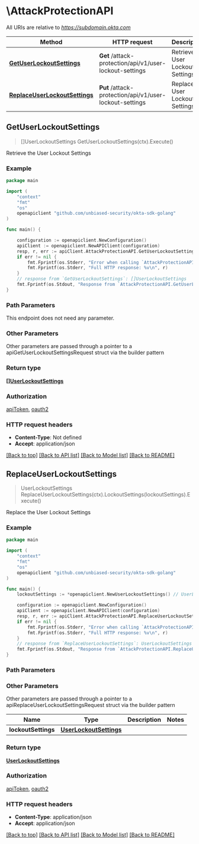 # \AttackProtectionAPI

All URIs are relative to *https://subdomain.okta.com*

Method | HTTP request | Description
------------- | ------------- | -------------
[**GetUserLockoutSettings**](AttackProtectionAPI.md#GetUserLockoutSettings) | **Get** /attack-protection/api/v1/user-lockout-settings | Retrieve the User Lockout Settings
[**ReplaceUserLockoutSettings**](AttackProtectionAPI.md#ReplaceUserLockoutSettings) | **Put** /attack-protection/api/v1/user-lockout-settings | Replace the User Lockout Settings



## GetUserLockoutSettings

> []UserLockoutSettings GetUserLockoutSettings(ctx).Execute()

Retrieve the User Lockout Settings



### Example

```go
package main

import (
    "context"
    "fmt"
    "os"
    openapiclient "github.com/unbiased-security/okta-sdk-golang"
)

func main() {

    configuration := openapiclient.NewConfiguration()
    apiClient := openapiclient.NewAPIClient(configuration)
    resp, r, err := apiClient.AttackProtectionAPI.GetUserLockoutSettings(context.Background()).Execute()
    if err != nil {
        fmt.Fprintf(os.Stderr, "Error when calling `AttackProtectionAPI.GetUserLockoutSettings``: %v\n", err)
        fmt.Fprintf(os.Stderr, "Full HTTP response: %v\n", r)
    }
    // response from `GetUserLockoutSettings`: []UserLockoutSettings
    fmt.Fprintf(os.Stdout, "Response from `AttackProtectionAPI.GetUserLockoutSettings`: %v\n", resp)
}
```

### Path Parameters

This endpoint does not need any parameter.

### Other Parameters

Other parameters are passed through a pointer to a apiGetUserLockoutSettingsRequest struct via the builder pattern


### Return type

[**[]UserLockoutSettings**](UserLockoutSettings.md)

### Authorization

[apiToken](../README.md#apiToken), [oauth2](../README.md#oauth2)

### HTTP request headers

- **Content-Type**: Not defined
- **Accept**: application/json

[[Back to top]](#) [[Back to API list]](../README.md#documentation-for-api-endpoints)
[[Back to Model list]](../README.md#documentation-for-models)
[[Back to README]](../README.md)


## ReplaceUserLockoutSettings

> UserLockoutSettings ReplaceUserLockoutSettings(ctx).LockoutSettings(lockoutSettings).Execute()

Replace the User Lockout Settings



### Example

```go
package main

import (
    "context"
    "fmt"
    "os"
    openapiclient "github.com/unbiased-security/okta-sdk-golang"
)

func main() {
    lockoutSettings := *openapiclient.NewUserLockoutSettings() // UserLockoutSettings | 

    configuration := openapiclient.NewConfiguration()
    apiClient := openapiclient.NewAPIClient(configuration)
    resp, r, err := apiClient.AttackProtectionAPI.ReplaceUserLockoutSettings(context.Background()).LockoutSettings(lockoutSettings).Execute()
    if err != nil {
        fmt.Fprintf(os.Stderr, "Error when calling `AttackProtectionAPI.ReplaceUserLockoutSettings``: %v\n", err)
        fmt.Fprintf(os.Stderr, "Full HTTP response: %v\n", r)
    }
    // response from `ReplaceUserLockoutSettings`: UserLockoutSettings
    fmt.Fprintf(os.Stdout, "Response from `AttackProtectionAPI.ReplaceUserLockoutSettings`: %v\n", resp)
}
```

### Path Parameters



### Other Parameters

Other parameters are passed through a pointer to a apiReplaceUserLockoutSettingsRequest struct via the builder pattern


Name | Type | Description  | Notes
------------- | ------------- | ------------- | -------------
 **lockoutSettings** | [**UserLockoutSettings**](UserLockoutSettings.md) |  | 

### Return type

[**UserLockoutSettings**](UserLockoutSettings.md)

### Authorization

[apiToken](../README.md#apiToken), [oauth2](../README.md#oauth2)

### HTTP request headers

- **Content-Type**: application/json
- **Accept**: application/json

[[Back to top]](#) [[Back to API list]](../README.md#documentation-for-api-endpoints)
[[Back to Model list]](../README.md#documentation-for-models)
[[Back to README]](../README.md)


